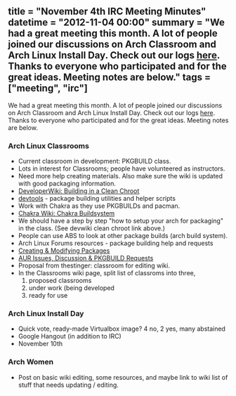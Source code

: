 title = "November 4th IRC Meeting Minutes"
datetime = "2012-11-04 00:00"
summary = "We had a great meeting this month. A lot of people joined our discussions on Arch Classroom and Arch Linux Install Day. Check out our logs [here](http://dl.dropbox.com/u/10014823/2012-11-04LOG.txt). Thanks to everyone who participated and for the great ideas. Meeting notes are below."
tags = ["meeting", "irc"]
----------

We had a great meeting this month. A lot of people joined our discussions on Arch 
Classroom and Arch Linux Install Day. Check out our logs [here](http://dl.dropbox.com/u/10014823/2012-11-04LOG.txt). 
Thanks to everyone who participated and for the great ideas. Meeting notes are below.

### Arch Linux Classrooms

* Current classroom in development: PKGBUILD class.
* Lots in interest for Classrooms; people have volunteered as instructors.
* Need more help creating materials. Also make sure the wiki is updated with good packaging information.
* [DeveloperWiki: Building in a Clean Chroot](https://wiki.archlinux.org/index.php/DeveloperWiki:Building_in_a_Clean_Chroot)
* [devtools](https://www.archlinux.org/packages/extra/any/devtools/) - package building utilities and helper scripts
* Work with Chakra as they use PKGBUILDs and pacman.
* [Chakra Wiki: Chakra Buildsystem](http://www.chakra-linux.org/wiki/index.php/Chakra_Buildsystem)
* We should have a step by step "how to setup your arch for packaging" in the class. (See devwiki clean chroot link above.)
* People can use ABS to look at other package builds (arch build system).
* Arch Linux Forums resources - package building help and requests
* [Creating & Modifying Packages](https://bbs.archlinux.org/viewforum.php?id=4)
* [AUR Issues, Discussion & PKGBUILD Requests](https://bbs.archlinux.org/viewforum.php?id=38)
* Proposal from thestinger: classroom for editing wiki.
* In the Classrooms wiki page, split list of classroms into three,
    1. proposed classrooms
    2. under work (being developed
    3. ready for use

### Arch Linux Install Day

* Quick vote, ready-made Virtualbox image? 4 no, 2 yes, many abstained
* Google Hangout (in addition to IRC)
* November 10th

### Arch Women

* Post on basic wiki editing, some resources, and maybe link to wiki list of stuff that needs updating / editing.
